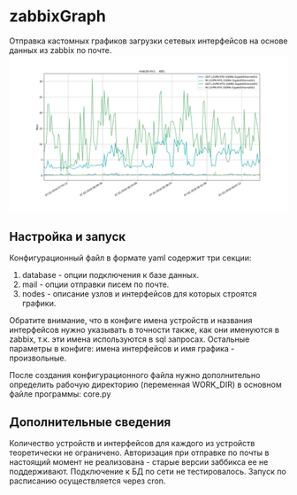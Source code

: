 # zabbixGraph

Отправка кастомных графиков загрузки сетевых интерфейсов на основе данных из zabbix по почте.
![пример графика](https://raw.githubusercontent.com/anonslou/zabbixGraph/master/msk10-rtr1.png "Пример графика")

## Настройка и запуск

Конфигурационный файл в формате yaml содержит три секции:
1. database - опции подключения к базе данных.
2. mail - опции отправки писем по почте.
3. nodes - описание узлов и интерфейсов для которых строятся графики.

Обратите внимание, что в конфиге имена устройств и названия интерфейсов нужно указывать в точности также, как они именуются в zabbix, т.к. эти имена используются в sql запросах. Остальные параметры в конфиге: имена интерфейсов и имя графика - произвольные.

После создания конфигурационного файла нужно дополнительно определить рабочую директорию (переменная WORK_DIR) в основном файле программы: core.py

## Дополнительные сведения

Количество устройств и интерфейсов для каждого из устройств теоретически не ограничено. Авторизация при отправке по почты в настоящий момент не реализована - старые версии заббикса ее не поддерживают. Подключение к БД по сети не тестировалось. Запуск по расписанию осуществляется через cron.
